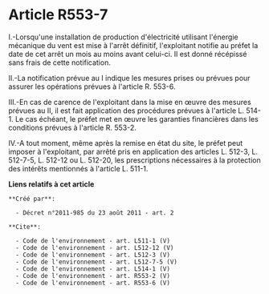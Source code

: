 # Article R553-7

I.-Lorsqu'une installation de production d'électricité utilisant l'énergie mécanique du vent est mise à l'arrêt définitif,
l'exploitant notifie au préfet la date de cet arrêt un mois au moins avant celui-ci. Il est donné récépissé sans frais de
cette notification. 

II.-La notification prévue au I indique les mesures prises ou prévues pour assurer les opérations prévues à l'article R.
553-6. 

III.-En cas de carence de l'exploitant dans la mise en œuvre des mesures prévues au II, il est fait application des
procédures prévues à l'article L. 514-1. Le cas échéant, le préfet met en œuvre les garanties financières dans les conditions
prévues à l'article R. 553-2. 

IV.-A tout moment, même après la remise en état du site, le préfet peut imposer à l'exploitant, par arrêté pris en
application des articles L. 512-3, 
L. 512-7-5, L. 512-12 ou L. 512-20, les prescriptions nécessaires à la protection des intérêts mentionnés à l'article L.
511-1.

**Liens relatifs à cet article**

	**Créé par**:

	  - Décret n°2011-985 du 23 août 2011 - art. 2

	**Cite**:

	  - Code de l'environnement - art. L511-1 (V)
	  - Code de l'environnement - art. L512-12 (V)
	  - Code de l'environnement - art. L512-3 (V)
	  - Code de l'environnement - art. L512-7-5 (V)
	  - Code de l'environnement - art. L514-1 (V)
	  - Code de l'environnement - art. R553-2 (V)
	  - Code de l'environnement - art. R553-6 (V)
